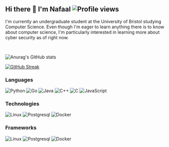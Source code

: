 ## Hi there 👋 I'm Nafaal  ![Profile views](https://gpvc.arturio.dev/nafaaal)

I'm currently an undergraduate student at the University of Bristol studying Computer Science. Even though I'm eager to learn anything there is to know about computer science, I'm particularly interested in learning more about cyber security as of right now.



<br/>

![Anurag's GitHub stats](https://github-readme-stats.vercel.app/api?username=nafaaal&show_icons=true&theme=github_dark)

[![GitHub Streak](https://github-readme-streak-stats.herokuapp.com?user=nafaaal&background=0d1116&stroke=58a5fe&ring=58a5fe&currStreakNum=58a5fe&sideNums=58a5fe&fire=58a5fe&currStreakLabel=58a5fe&sideLabels=58a5fe&dates=c3d0d8)](https://git.io/streak-stats)

<!---
[![Top Langs](https://github-readme-stats.vercel.app/api/top-langs/?username=nafaaal&layout=compact&theme=github_dark)](https://github.com/anuraghazra/github-readme-stats)
-->

### Languages

![Python](https://img.shields.io/badge/-Python-000?&logo=Python)
![Go](https://img.shields.io/badge/-Go-000?&logo=Go)
![Java](https://img.shields.io/badge/-Java-000?&logo=Java&logoColor=007396)
![C++](https://img.shields.io/badge/-C++-000?&logo=c%2b%2b&logoColor=00599C)
![C](https://img.shields.io/badge/-C-000?&logo=C)
![JavaScript](https://img.shields.io/badge/-JavaScript-000?&logo=JavaScript)


### Technologies

![Linux](https://img.shields.io/badge/-Linux-000?&logo=Linux)
![Postgresql](https://img.shields.io/badge/-Postgresql-000?&logo=Postgresql)
![Docker](https://img.shields.io/badge/-Docker-000?&logo=Docker)

### Frameworks

![Linux](https://img.shields.io/badge/-Vue.js-000?&logo=Vuejs)
![Postgresql](https://img.shields.io/badge/-Django-000?&logo=Django)
![Docker](https://img.shields.io/badge/-Flask-000?&logo=flask)

